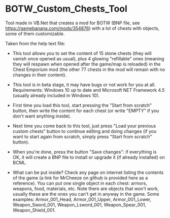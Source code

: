 # BOTW_Custom_Chests_Tool
Tool made in VB.Net that creates a mod for BOTW (BNP file, see https://gamebanana.com/mods/354876) with a lot of chests with objects, some of them customizable.

Taken from the help text file:

* This tool allows you to set the content of 15 stone chests (they will vanish once opened as usual), plus 4 glowing "refillable" ones (meaning they will respawn when opened after the game/map is reloaded) in the Chest Emporium mod (the other 77 chests in the mod will remain with no changes in their content).

* This tool is in beta stage, it may have bugs or not work for you at all. Requirements: Windows 10 up to date and Microsoft NET Framework 4.5 (usually already included in Windows 10).

* First time you load this tool, start pressing the "Start from scratch" button, then write the content for each chest (or write "EMPTY" if you don't want anything inside).

* Next time you come back to this tool, just press "Load your previous custom chests" button to continue editing and doing changes (if you want to start again from scratch, simply press "Start from scratch" button).

* When you're done, press the button "Save changes": if everything is OK, it will create a BNP file to install or upgrade it (if already installed) on BCML.

* What can be put inside? Check any page on internet listing the contents of the game (a link for MrCheeze on github is provided here as a reference). You can put one single object in each chest: armors, weapons, food, materials, etc. Note there are objects that won't work, usually these are the ones you can't get in anyway in the game. Some examples: Armor_001_Head, Armor_001_Upper, Armor_001_Lower, Weapon_Sword_001, Weapon_Lsword_001, Weapon_Spear_001, Weapon_Shield_001.
